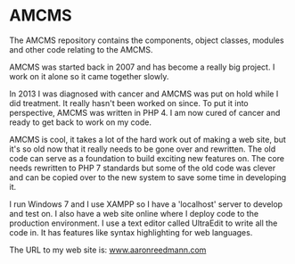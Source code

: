 # AMCMS
The AMCMS repository contains the components, object classes, modules and other code relating to the AMCMS.

AMCMS was started back in 2007 and has become a really big project. I work on it alone so it came together slowly.

In 2013 I was diagnosed with cancer and AMCMS was put on hold while I did treatment. It really hasn't been worked on since.
To put it into perspective, AMCMS was written in PHP 4. I am now cured of cancer and ready to get back to work on my code.

AMCMS is cool, it takes a lot of the hard work out of making a web site, but it's so old now that it really needs to be gone over and rewritten. The old code can serve as a foundation to build exciting new features on. The core needs rewritten to PHP 7 standards but some of the old code was clever and can be copied over to the new system to save some time in developing it.

I run Windows 7 and I use XAMPP so I have a 'localhost' server to develop and test on. I also have a web site online where I deploy code to the production environment. I use a text editor called UltraEdit to write all the code in. It has features like syntax highlighting for web languages. 

The URL to my web site is: www.aaronreedmann.com

